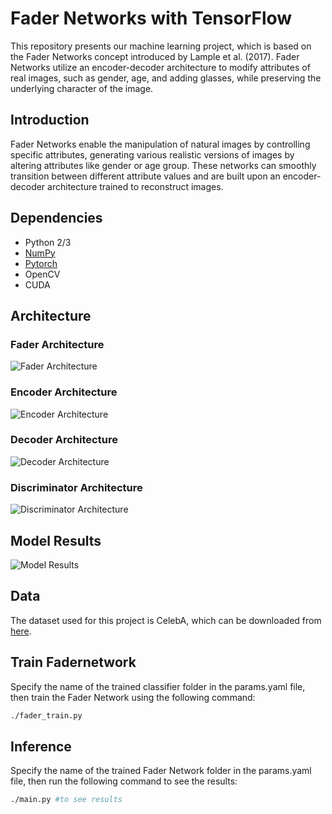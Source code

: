 # Fader Networks with TensorFlow

This repository presents our machine learning project, which is based on the Fader Networks concept introduced by Lample et al. (2017). Fader Networks utilize an encoder-decoder architecture to modify attributes of real images, such as gender, age, and adding glasses, while preserving the underlying character of the image.

## Introduction

Fader Networks enable the manipulation of natural images by controlling specific attributes, generating various realistic versions of images by altering attributes like gender or age group. These networks can smoothly transition between different attribute values and are built upon an encoder-decoder architecture trained to reconstruct images.


## Dependencies

- Python 2/3
- [NumPy](http://www.numpy.org/)
- [Pytorch](https://pytorch.org/)
- OpenCV
- CUDA

## Architecture

### Fader Architecture
![Fader Architecture](./results/FaderNetworks1.png)

### Encoder Architecture
![Encoder Architecture](./results/Encoder_Diagram.png)

### Decoder Architecture
![Decoder Architecture](./results/Decoder_Diagram.png)

### Discriminator Architecture
![Discriminator Architecture](./results/Discriminateur_Diagram1.png)

## Model Results
![Model Results](./results/results.jpg)



## Data

The dataset used for this project is CelebA, which can be downloaded from [here](https://mmlab.ie.cuhk.edu.hk/projects/CelebA.html).



## Train Fadernetwork 
Specify the name of the trained classifier folder in the params.yaml file, then train the Fader Network using the following command:
```bash
./fader_train.py
```

## Inference
Specify the name of the trained Fader Network folder in the params.yaml file, then run the following command to see the results:
```bash
./main.py #to see results
```
